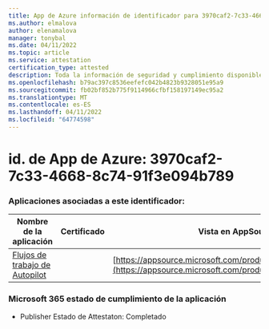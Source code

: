 ```yaml
---
title: App de Azure información de identificador para 3970caf2-7c33-4668-8c74-91f3e094b789
ms.author: elmalova
author: elenamalova
manager: tonybal
ms.date: 04/11/2022
ms.topic: article
ms.service: attestation
certification_type: attested
description: Toda la información de seguridad y cumplimiento disponible para 3970caf2-7c33-4668-8c74-91f3e094b789.
ms.openlocfilehash: b79ac397c8536eefefc042b4823b9328051e95a9
ms.sourcegitcommit: fb02bf852b775f9114966cfbf158197149ec95a2
ms.translationtype: MT
ms.contentlocale: es-ES
ms.lasthandoff: 04/11/2022
ms.locfileid: "64774598"
---
```

# <a name="azure-app-id-3970caf2-7c33-4668-8c74-91f3e094b789"></a>id. de App de Azure: 3970caf2-7c33-4668-8c74-91f3e094b789


### <a name="apps-associated-with-this-id"></a>Aplicaciones asociadas a este identificador:
| **Nombre de la aplicación** | **Certificado** | **Vista en AppSource** |
|--------------|---------------|-----------------------|
| [Flujos de trabajo de Autopilot](../forward/WA200003745.md) |  | [https://appsource.microsoft.com/product/office/WA200003745](https://appsource.microsoft.com/product/office/WA200003745) |

### <a name="microsoft-365-app-compliance-status"></a>Microsoft 365 estado de cumplimiento de la aplicación
- Publisher Estado de Attestaton: Completado
